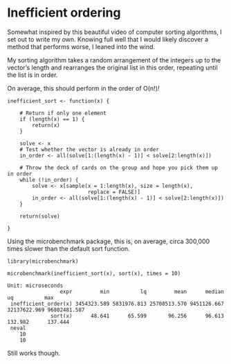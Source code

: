 # Inefficient ordering

Somewhat inspired by this beautiful video of computer sorting algorithms, I set out to write my own. Knowing full well that I would likely discover a method that performs worse, I leaned into the wind.

My sorting algorithm takes a random arrangement of the integers up to the vector’s length and rearranges the original list in this order, repeating until the list is in order.

On average, this should perform in the order of O(n!)_!_


```{r}
inefficient_sort <- function(x) {
    
    # Return if only one element
    if (length(x) == 1) {
        return(x)
    }
    
    solve <- x
    # Test whether the vector is already in order
    in_order <- all(solve[1:(length(x) - 1)] < solve[2:length(x)])
    
    # Throw the deck of cards on the group and hope you pick them up in order
    while (!in_order) {
        solve <- x[sample(x = 1:length(x), size = length(x),
                          replace = FALSE)]
        in_order <- all(solve[1:(length(x) - 1)] < solve[2:length(x)])
    }
    
    return(solve)
    
}
```

Using the microbenchmark package, this is, on average, circa 300,000 times slower than the default sort function.

```
library(microbenchmark)

microbenchmark(inefficient_sort(x), sort(x), times = 10)
 
Unit: microseconds
                 expr         min          lq         mean      median           uq          max
 inefficient_order(x) 3454323.589 5831976.813 25708513.570 9451126.667 32137622.969 96802481.587
              sort(x)      48.641      65.599       96.256      96.613      132.982      137.444
 neval
    10
    10
```

Still works though.


